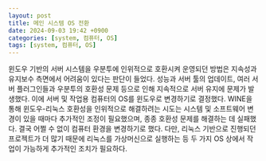 ```yaml
---
layout: post
title: 메인 시스템 OS 전환
date: 2024-09-03 19:42 +0900
categories: [system, 컴퓨터, OS]
tags: [system, 컴퓨터, OS]
---
```

윈도우 기반의 서버 시스템을 우분투에 인위적으로 호환시켜 운영되던 방법은 지속성과 유지보수 측면에서 어려움이 있다는 판단이 들었다. 성능과 서버 툴의 업데이트, 여러 서버 플러그인들과 우분투의 호환성 문제 등으로 인해 지속적으로 서버 유지에 문제가 발생했다. 이에 서버 및 작업용 컴퓨터의 OS를 윈도우로 변경하기로 결정했다. WINE을 통해 윈도우-리눅스 호환성을 인위적으로 해결하려는 시도는 시스템 및 소프트웨어 변경이 있을 때마다 추가적인 조정이 필요했으며, 종종 호환성 문제를 해결하는 데 실패했다. 결국 어쩔 수 없이 컴퓨터 환경을 변경하기로 했다. 다만, 리눅스 기반으로 진행되던 프로젝트가 더 많기 때문에 리눅스를 가상머신으로 실행하는 등 두 가지 OS 상에서 작업이 가능하게 추가적인 조치가 필요하다.
